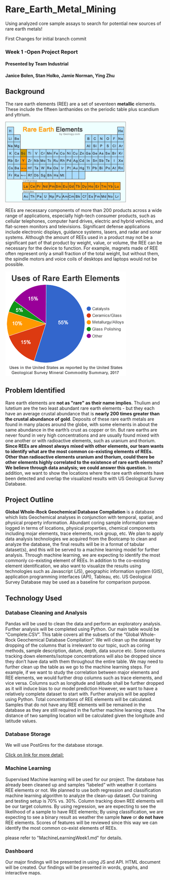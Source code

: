 # Rare_Earth_Metal_Mining
Using analyzed core sample assays to search for potential new sources of rare earth metals!

First Changes for initial branch commit

### Week 1 -Open Project Report
#### Presented by Team Industrial
#### Janice Bolen, Stan Holko, Jamie Norman, Ying Zhu

## Background
The rare earth elements (REE) are a set of seventeen **metallic** elements. These include the fifteen lanthanides on the periodic table plus scandium and yttrium. 

![rare-earth-elements-periodic-table](Resources/Graphs/Week1Readme/rare-earth-elements-periodic-table.gif)

REEs are necessary components of more than 200 products across a wide range of applications, especially high-tech consumer products, such as cellular telephones, computer hard drives, electric and hybrid vehicles, and flat-screen monitors and televisions. Significant defense applications include electronic displays, guidance systems, lasers, and radar and sonar systems. Although the amount of REEs used in a product may not be a significant part of that product by weight, value, or volume, the REE can be necessary for the device to function. For example, magnets made of REE often represent only a small fraction of the total weight, but without them, the spindle motors and voice coils of desktops and laptops would not be possible.

![uses-of-rare-earth-elements](Resources/Graphs/Week1Readme/uses-of-rare-earth-elements.gif)

## Problem Identified
Rare earth elements are **not as "rare" as their name implies**. Thulium and lutetium are the two least abundant rare earth elements - but they each have an average crustal abundance that is **nearly 200 times greater than the crustal abundance of gold**. Deposits of these rare earth metals are found in many places around the globe, with some elements in about the same abundance in the earth’s crust as copper or tin. But rare earths are never found in very high concentrations and are usually found mixed with one another or with radioactive elements, such as uranium and thorium. 
**Since REEs are almost always mixed with other elements, our team wants to identify what are the most common co-existing elements of REEs. Other than radioactive elements uranium and thorium, could there be other elements highly correlated to the existence of rare earth elements? We believe through data analysis; we could answer this question.** In addition, we want to show the locations where the rare earth elements have been detected and overlap the visualized results with US Geological Survey Database. 
## Project Outline
**Global Whole-Rock Geochemical Database Compilation** is a database which lists Geochemical analyses in conjunction with temporal, spatial, and physical property information. Abundant coring sample information were logged in terms of locations, physical properties, chemical components including mojar elements, trace elements, rock group, etc. We plan to apply data analysis technologies we acquired from the Bootcamp to clean and analyze the database, the final results will be in a format of tabular dataset(s), and this will be served to a machine learning model for further analysis. Through machine learning, we are expecting to identify the most commonly co-existing element of REEs. 
In addition to the co-existing element identification, we also want to visualize the results using technologies such as Javascript (JS), geographic information system (GIS), application programming interfaces (API), Tableau, etc. US Geological Survey Database may be used as a baseline for comparison purpose. 
## Technology Used
### Database Cleaning and Analysis
Pandas will be used to clean the data and perform an exploratory analysis. Further analysis will be completed using Python. 
Our main table would be “Complete.CSV”. This table covers all the subsets of the “Global Whole-Rock Geochemical Database Compilation”. We will clean up the dataset by dropping of the columns that is irrelevant to our topic, such as coring methods, sample description, datum, depth, data source etc. Some columns tracking down elements/isotope concentrations will also be dropped since they don’t have data with them throughout the entire table. We may need to further clean up the table as we go to the machine learning steps. For example, if we want to study the correlation between major elements and REE elements, we would further drop columns such as trace elements, and vice versa. Columns such as longitude and latitude shall be further dropped as it will induce bias to our model prediction However, we want to have a relatively complete dataset to start with. 
Further analysis will be applied using Python. Total concentrations of REE elements will be calculated. Samples that do not have any REE elements will be remained in the database as they are still required in the further machine learning steps. 
The distance of two sampling location will be calculated given the longitude and latitude values. 
### Database Storage

We will use PostGres for the database storage.

[Click on link for more detail:](https://github.com/sholkojr/Rare_Earth_Metal_Mining/blob/main/Database_Week1.md)

### Machine Learning
Supervised Machine learning will be used for our project. The database has already been cleaned up and samples “labeled” with weather it contains REE elements or not. 
We planned to use both regression and classification machine learning algorithm to analyze the clean-up dataset. Our training and testing setup is 70% vs. 30%. Column tracking down REE elements will be our target columns. 
By using regression, we are expecting to see the likelihood of a sample to have REE elements; 
By using classification, we are expecting to see a binary result as weather the sample **have** or **do not have** REE elements.
Scores of features will be reviewed since this way we can identify the most common co-exist elements of REEs. 

please refer to "MachineLearningWeek1.md" for details.

### Dashboard
Our major findings will be presented in using JS and API. HTML document will be created. Our findings will be presented in words, graphs, and interactive maps. 

